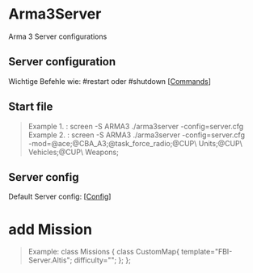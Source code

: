 # Arma3Server
Arma 3 Server configurations

## Server configuration
Wichtige Befehle wie: #restart oder #shutdown
[[Commands](https://community.bistudio.com/wiki/Multiplayer_Server_Commands)]

## Start file
>Example 1. : screen -S ARMA3 ./arma3server -config=server.cfg   
>Example 2. : screen -S ARMA3 ./arma3server -config=server.cfg  
-mod=@ace\;@CBA_A3\;@task_force_radio\;@CUP\ Units\;@CUP\ Vehicles\;@CUP\ Weapons\;

## Server config
Default Server config: [[Config](https://community.bistudio.com/wiki/server.cfg)]
# add Mission
>Example: class Missions {
	class CustomMap{
	    template="FBI-Server.Altis";
	    difficulty="";
	};
};
